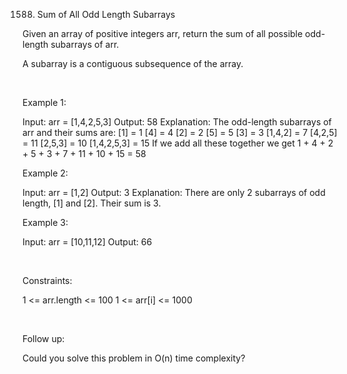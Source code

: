 1588. Sum of All Odd Length Subarrays

Given an array of positive integers arr, return the sum of all possible odd-length subarrays of arr.

A subarray is a contiguous subsequence of the array.

 

Example 1:

Input: arr = [1,4,2,5,3]
Output: 58
Explanation: The odd-length subarrays of arr and their sums are:
[1] = 1
[4] = 4
[2] = 2
[5] = 5
[3] = 3
[1,4,2] = 7
[4,2,5] = 11
[2,5,3] = 10
[1,4,2,5,3] = 15
If we add all these together we get 1 + 4 + 2 + 5 + 3 + 7 + 11 + 10 + 15 = 58

Example 2:

Input: arr = [1,2]
Output: 3
Explanation: There are only 2 subarrays of odd length, [1] and [2]. Their sum is 3.

Example 3:

Input: arr = [10,11,12]
Output: 66


 

Constraints:

1 <= arr.length <= 100
1 <= arr[i] <= 1000

 

Follow up:

Could you solve this problem in O(n) time complexity?